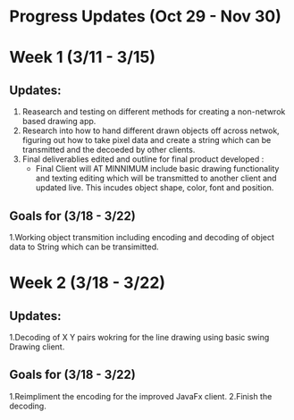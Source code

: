 # Progress Updates (Oct 29 - Nov 30)

# Week 1 (3/11 - 3/15)

## Updates:
1. Reasearch and testing on different methods for creating a non-netwrok based drawing app.
2. Research into how to hand different drawn objects off across netwok, figuring out how to take pixel data and create a string which can be transmitted and the decoeded by other clients.
3. Final deliverablies edited and outline for final product developed :
	- Final Client will AT MINNIMUM include basic drawing functionality and texting editing which will be transmitted to another client and updated live. This incudes object shape, color, font and position.
## Goals for (3/18 - 3/22)
1.Working object transmition including encoding and decoding of object data to String which can be transimitted.

# Week 2 (3/18 - 3/22)

## Updates:
1.Decoding of X Y pairs wokring for the line drawing using basic swing Drawing client.

## Goals for (3/18 - 3/22)
1.Reimpliment the encoding for the improved JavaFx client.
2.Finish the decoding.



